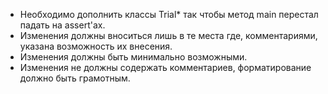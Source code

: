 - Необходимо дополнить классы Trial* так чтобы метод main перестал падать на assert'ах.
- Изменения должны вноситься лишь в те места где, комментариями, указана возможность их внесения.
- Изменения должны быть минимально возможными.
- Изменения не должны содержать комментариев, форматирование должно быть грамотным.